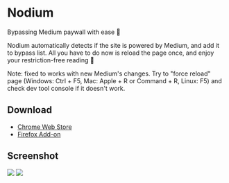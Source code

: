 # Nodium
Bypassing Medium paywall with ease 🎉

Nodium automatically detects if the site is powered by Medium, and add it to bypass list. All you have to do now is reload the page once, and enjoy your restriction-free reading 🤩

Note: fixed to works with new Medium's changes. Try to "force reload" page (Windows: Ctrl + F5, Mac: Apple + R or Command + R, Linux: F5) and check dev tool console if it doesn't work.

## Download

- [Chrome Web Store](https://chrome.google.com/webstore/detail/nodium/egbbkobkjhplmjkhiigidfppcjljickb)
- [Firefox Add-on](https://addons.mozilla.org/en-US/firefox/addon/nodium/)

## Screenshot

![](https://i.imgur.com/UxpPQgV.png)
![](https://i.imgur.com/3pr88Ue.png)
